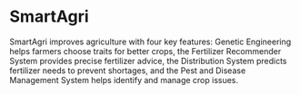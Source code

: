 # SmartAgri
SmartAgri improves agriculture with four key features: Genetic Engineering helps farmers choose traits for better crops, the Fertilizer Recommender System provides precise fertilizer advice, the Distribution System predicts fertilizer needs to prevent shortages, and the Pest and Disease Management System helps identify and manage crop issues.
